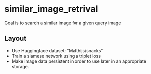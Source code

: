 # similar_image_retrival

Goal is to search a similar image for a given query image

## Layout
- Use Huggingface dataset: "Matthijs/snacks"
- Train a siamese network using a triplet loss
- Make image data persistent in order to use later in an appropriate storage.
